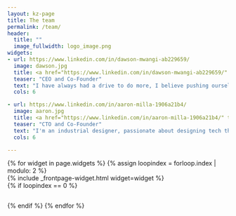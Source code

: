 ```yaml
---
layout: kz-page
title: The team
permalink: /team/
header:
  title: ""
  image_fullwidth: logo_image.png
widgets:
- url: https://www.linkedin.com/in/dawson-mwangi-ab229659/
  image: dawson.jpg
  title: <a href="https://www.linkedin.com/in/dawson-mwangi-ab229659/" target="_blank">Bryan Dawson Wachira Mwangi</a>
  teaser: "CEO and Co-Founder"
  text: "I have always had a drive to do more, I believe pushing ourselves to doing things that are outside the norm makes us grow.  We came into this world and with nothing but we all should strive to leave a mark that will leave this world better than we found it. I am very passionate in doing things that make an impact in the society."
  cols: 6

- url: https://www.linkedin.com/in/aaron-milla-1906a21b4/
  image: aaron.jpg
  title: <a href="https://www.linkedin.com/in/aaron-milla-1906a21b4/" target="_blank">Aaron Milla Kangethe</a>
  teaser: "CTO and Co-Founder"
  text: "I'm an industrial designer, passionate about designing tech that inspires people to pursue their own dreams. I hope over time share my expertise with the future generation. I believe in being different, being one’s true self for only by being ourselves can we only bring new solutions to challenges we face on the daily."
  cols: 6

---
```


<div class="row">
  {% for widget in page.widgets %}
    {% assign loopindex = forloop.index | modulo: 2 %}
    <div id="{{ widget.anchor }}">{% include _frontpage-widget.html widget=widget %}</div>
    {% if loopindex == 0 %}
  <hr style="height:1px; visibility:hidden;" /> <!-- Prevents long first column items from pushing new rows to the right -->
    {% endif %}
  {% endfor %}
</div>

